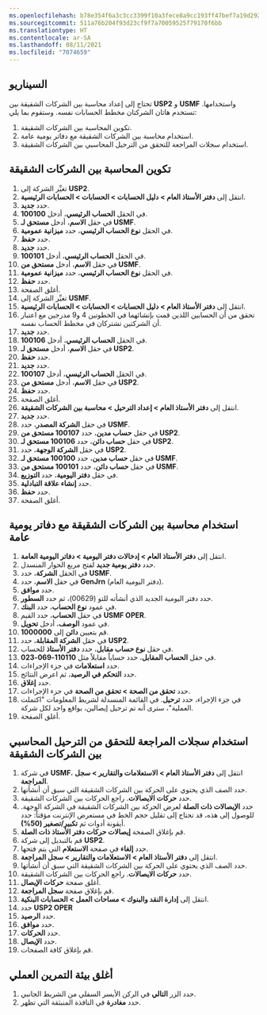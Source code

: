 ```yaml
---
ms.openlocfilehash: b78e354f6a3c3cc3399f10a3fece8a9cc193ff47bef7a19d292be60f940304f7
ms.sourcegitcommit: 511a76b204f93d23cf9f7a70059525f79170f6bb
ms.translationtype: HT
ms.contentlocale: ar-SA
ms.lasthandoff: 08/11/2021
ms.locfileid: "7074659"
---
```

## <a name="scenario"></a>السيناريو
تحتاج إلى إعداد محاسبة بين الشركات الشقيقة بين **USP2** و **USMF** واستخدامها. تستخدم هاتان الشركتان مخطط الحسابات نفسه. وستقوم بما يلي: 

1.  تكوين المحاسبة بين الشركات الشقيقة.
2.  استخدام محاسبة بين الشركات الشقيقة مع دفاتر يومية عامة. 
3.  استخدام سجلات المراجعة للتحقق من الترحيل المحاسبي بين الشركات الشقيقة.

## <a name="configure-intercompany-accounting"></a>تكوين المحاسبة بين الشركات الشقيقة 

1.  تغيِّر الشركة إلى **USP2**.
2.  انتقل إلى **دفتر الأستاذ العام > دليل الحسابات > الحسابات > الحسابات الرئيسية**.
3.  حدد **جديد‎**.
4.  في الحقل **الحساب الرئيسي**، أدخل **100100**.
5.  في حقل **الاسم**، أدخل **مستحق لـ USMF**.
6.  في الحقل **نوع الحساب الرئيسي**، حدد **ميزانية عمومية**.
7.  حدد **حفظ**.
7.  حدد **جديد‎**.
8.  في الحقل **الحساب الرئيسي**، أدخل **100101**.
9.  في حقل **الاسم**، أدخل **مستحق من USMF**.
10. في الحقل **نوع الحساب الرئيسي**، حدد **ميزانية عمومية**.
11. حدد **حفظ**.
12. أغلق الصفحة.
13. تغيِّر الشركة إلى **USMF**.
14. انتقل إلى **دفتر الأستاذ العام > دليل الحسابات > الحسابات > الحسابات الرئيسية**.
15. تحقق من أن الحسابين اللذين قمت بإنشائهما في الخطوتين 4 و9 مدرجين مع اعتبار أن الشركتين تشتركان في مخطط الحساب نفسه.
16. حدد **جديد‎**.
17. في الحقل **الحساب الرئيسي**، أدخل **100106**.
18. في حقل **الاسم**، أدخل **مستحق لـ USP2**.
19. حدد **حفظ**.
19. حدد **جديد‎**.
20. في الحقل **الحساب الرئيسي**، أدخل **100107**.
21. في حقل **الاسم**، أدخل **مستحق من USP2**.
22. حدد **حفظ**.
22. أغلق الصفحة.
23. انتقل إلى **دفتر الأستاذ العام > إعداد الترحيل > محاسبة بين الشركات الشقيقة**.
24. حدد **جديد‎**.
25. في حقل **الشركة المصدر**، حدد **USMF**.
26. في حقل **حساب مدين**، حدد **100107 مستحق من USP2**.
27. في حقل **حساب دائن**، حدد **100106 مستحق لـ USP2**.
28. في حقل **الشركة الوجهة**، حدد **USP2**.
29. في حقل **حساب مدين**، حدد **100100 مستحق لـ USMF**.
30. في حقل **حساب دائن**، حدد **100101 مستحق من USMF**.
31. في حقل **دفتر اليومية**، حدد **التوزيع**.
32. حدد **إنشاء علاقة التبادلية**.
34. حدد **حفظ**.
35. أغلق الصفحة.


## <a name="use-intercompany-accounting-with-general-journals"></a>استخدام محاسبة بين الشركات الشقيقة مع دفاتر يومية عامة 

1.  انتقل إلى **دفتر الأستاذ العام > إدخالات دفتر اليومية > دفاتر اليومية العامة**.
2.  حدد **دفتر يومية جديد** لفتح مربع الحوار المنسدل.
3.  في الحقل **الشركة**، حدد **USMF**.
4.  في حقل **الاسم**، حدد **GenJrn‎** (دفتر اليومية العام).
5.  حدد **موافق**.
6.  حدد دفتر اليومية الجديد الذي أنشأته للتو (00629)، ثم حدد **السطور**.
7.  في عمود **نوع الحساب**، حدد **البنك**.
8.  في حقل **الحساب**، حدد القيم **USMF OPER**.
9.  في عمود **الوصف**، أدخل **تحويل**.
10. قم بتعيين **دائن** إلى **1000000**.
11. في حقل **الشركة المقابلة**، حدد **USP2**.
12. في حقل **نوع حساب مقابل**، حدد **دفتر الأستاذ** للحساب.
13. في حقل **الحساب المقابل**، حدد حساباً مقابلاً مثل **110110-069-023**.
14. حدد **استعلامات** في جزء الإجراءات. 
15. حدد **التحكم في الرصيد**، ثم اعرض النتائج.
17. حدد **إغلاق**.
18. حدد **تحقق من الصحة > تحقق من الصحة** في جزء الإجراءات.
20. في جزء الإجراء، حدد **ترحيل**. في القائمة المنسدلة لشريط المعلومات "اكتملت العملية"، سترى أنه تم ترحيل إيصالين، بواقع واحد لكل شركة.
23. أغلق الصفحة.

## <a name="use-audit-trails-to-verify-the-intercompany-accounting-posting"></a>استخدام سجلات المراجعة للتحقق من الترحيل المحاسبي بين الشركات الشقيقة 

1.  في شركة **USMF**، انتقل إلى **دفتر الأستاذ العام > الاستعلامات والتقارير > سجل المراجعة**.
2.  حدد الصف الذي يحتوي على الحركة بين الشركات الشقيقة التي سبق أن أنشأتها.
3.  حدد **حركات الايصالات**. راجع الحركات بين الشركات الشقيقة.
3.  حدد **الإيصالات ذات الصلة** لعرض الحركة بين الشركات الشقيقة في الشركة الوجهة. للوصول إلى هذه، قد تحتاج إلى تقليل حجم الخط في مستعرض الإنترنت مؤقتاً: حدد أيقونة أدوات ثم **تكبير/تصغير (50%)**.
4.  قم بإغلاق الصفحة **إيصالات حركات دفتر الأستاذ ذات الصلة**.
8.  قم بالتبديل إلى شركة **USP2**.
9.  حدد **إلغاء** في صفحة **الاستعلام** التي يتم فتحها.
10. انتقل إلى **دفتر الأستاذ العام > الاستعلامات والتقارير > سجل المراجعة**.
10. حدد الصف الذي يحتوي على الحركة بين الشركات الشقيقة التي سبق أن أنشأتها.
10. حدد **حركات الايصالات**. راجع الحركات بين الشركات الشقيقة.
11. أغلق صفحة **حركات الإيصال**.
12. قم بإغلاق صفحة **سجل المراجعة**.
13. انتقل إلى **‏‫إدارة النقد والبنوك‬ > مساحات العمل > الحسابات البنكية**.
14. حدد **USP2 OPER**
14. حدد **الرصيد**.
15. حدد **موافق**.
16. حدد **الحركات**.
17. حدد **الإيصال**.
18. قم بإغلاق كافة الصفحات.

## <a name="close-the-lab-environment"></a>أغلق بيئة التمرين العملي 

1. حدد الزر **التالي** في الركن الأيسر السفلي من الشريط الجانبي.
2. حدد **مغادرة** في النافذة المنبثقة التي تظهر.
